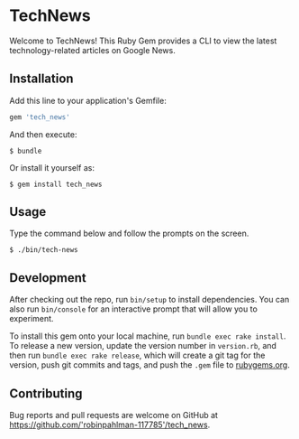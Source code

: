 # TechNews

Welcome to TechNews! This Ruby Gem provides a CLI to view the latest technology-related articles on Google News.  

## Installation

Add this line to your application's Gemfile:

```ruby
gem 'tech_news'
```

And then execute:

    $ bundle

Or install it yourself as:

    $ gem install tech_news

## Usage

Type the command below and follow the prompts on the screen.

    $ ./bin/tech-news

## Development

After checking out the repo, run `bin/setup` to install dependencies. You can also run `bin/console` for an interactive prompt that will allow you to experiment.

To install this gem onto your local machine, run `bundle exec rake install`. To release a new version, update the version number in `version.rb`, and then run `bundle exec rake release`, which will create a git tag for the version, push git commits and tags, and push the `.gem` file to [rubygems.org](https://rubygems.org).

## Contributing

Bug reports and pull requests are welcome on GitHub at https://github.com/'robinpahlman-117785'/tech_news.
